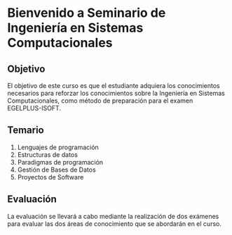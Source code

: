 # Bienvenido a Seminario de Ingeniería en Sistemas Computacionales

## Objetivo

El objetivo de este curso es que el estudiante adquiera los conocimientos necesarios para reforzar los conocimientos
sobre la Ingeniería en Sistemas Computacionales, como método de preparación para el examen EGELPLUS-ISOFT.

## Temario

1. Lenguajes de programación
2. Estructuras de datos
3. Paradigmas de programación
4. Gestión de Bases de Datos
5. Proyectos de Software

## Evaluación

La evaluación se llevará a cabo mediante la realización de dos exámenes para evaluar las dos áreas de conocimiento
que se abordarán en el curso.